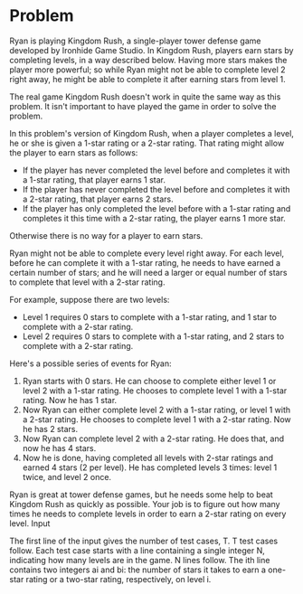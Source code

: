 # Problem

Ryan is playing Kingdom Rush, a single-player tower defense game developed by Ironhide Game Studio. In Kingdom Rush, players earn stars by completing levels, in a way described below. Having more stars makes the player more powerful; so while Ryan might not be able to complete level 2 right away, he might be able to complete it after earning stars from level 1.

The real game Kingdom Rush doesn't work in quite the same way as this problem. It isn't important to have played the game in order to solve the problem.

In this problem's version of Kingdom Rush, when a player completes a level, he or she is given a 1-star rating or a 2-star rating. That rating might allow the player to earn stars as follows:

-  If the player has never completed the level before and completes it with a 1-star rating, that player earns 1 star.
-  If the player has never completed the level before and completes it with a 2-star rating, that player earns 2 stars.
-  If the player has only completed the level before with a 1-star rating and completes it this time with a 2-star rating, the player earns 1 more star.

Otherwise there is no way for a player to earn stars.

Ryan might not be able to complete every level right away. For each level, before he can complete it with a 1-star rating, he needs to have earned a certain number of stars; and he will need a larger or equal number of stars to complete that level with a 2-star rating.

For example, suppose there are two levels:

-  Level 1 requires 0 stars to complete with a 1-star rating, and 1 star to complete with a 2-star rating.
-  Level 2 requires 0 stars to complete with a 1-star rating, and 2 stars to complete with a 2-star rating.

Here's a possible series of events for Ryan:

1.  Ryan starts with 0 stars. He can choose to complete either level 1 or level 2 with a 1-star rating. He chooses to complete level 1 with a 1-star rating. Now he has 1 star.
1.  Now Ryan can either complete level 2 with a 1-star rating, or level 1 with a 2-star rating. He chooses to complete level 1 with a 2-star rating. Now he has 2 stars.
1.  Now Ryan can complete level 2 with a 2-star rating. He does that, and now he has 4 stars.
1.  Now he is done, having completed all levels with 2-star ratings and earned 4 stars (2 per level). He has completed levels 3 times: level 1 twice, and level 2 once.

Ryan is great at tower defense games, but he needs some help to beat Kingdom Rush as quickly as possible. Your job is to figure out how many times he needs to complete levels in order to earn a 2-star rating on every level.
Input

The first line of the input gives the number of test cases, T. T test cases follow. Each test case starts with a line containing a single integer N, indicating how many levels are in the game. N lines follow. The ith line contains two integers ai and bi: the number of stars it takes to earn a one-star rating or a two-star rating, respectively, on level i.
